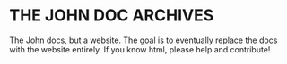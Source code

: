 # THE JOHN DOC ARCHIVES
The John docs, but a website. The goal is to eventually replace the docs with the website entirely.
If you know html, please help and contribute! 
